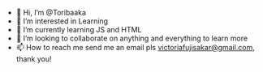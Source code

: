 - 👋 Hi, I’m @Toribaaka
- 👀 I’m interested in Learning 
- 🌱 I’m currently learning JS and HTML
- 💞️ I’m looking to collaborate on anything and everything to learn more 
- 📫 How to reach me send me an email pls victoriafujisakar@gmail.com, thank you!

<!---
Toribaaka/Toribaaka is a ✨ special ✨ repository because its `README.md` (this file) appears on your GitHub profile.
You can click the Preview link to take a look at your changes.
--->
